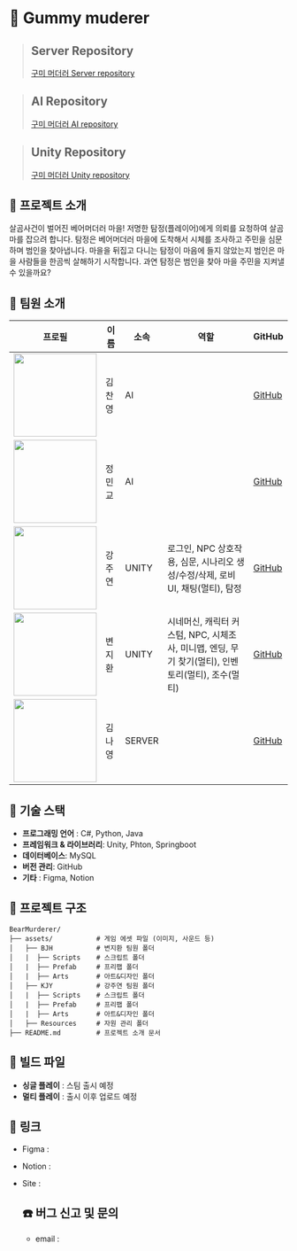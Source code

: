 # 🧸 Gummy muderer

>## Server Repository
>[구미 머더러 Server repository](https://github.com/gummy-murderer/server)

>## AI Repository
>[구미 머더러 AI repository](https://github.com/gummy-murderer/AI)

>## Unity Repository
>[구미 머더러 Unity repository](https://github.com/gummy-murderer/gummy-unity)

## 🚀 프로젝트 소개
살곰사건이 벌어진 베어머더러 마을! 저명한 탐정(플레이어)에게 의뢰를 요청하여 살곰마를 잡으려 합니다.
탐정은 베어머더러 마을에 도착해서 시체를 조사하고 주민을 심문하며 범인을 찾아냅니다.
마을을 뒤집고 다니는 탐정이 마음에 들지 않았는지 범인은 마을 사람들을 한곰씩 살해하기 시작합니다.
과연 탐정은 범인을 찾아 마을 주민을 지켜낼 수 있을까요?

## 👤 팀원 소개
| 프로필 | 이름  | 소속  | 역할      | GitHub |
|--------|-------|---------|--------|--------|
| <img src="https://avatars.githubusercontent.com/cykim1228" width="150px;" alt=""> | 김찬영 | AI |  | [GitHub](https://github.com/cykim1228) |
| <img src="https://avatars.githubusercontent.com/MinkyoDev" width="150px;" alt=""> | 정민교 | AI | | [GitHub](https://github.com/MinkyoDev) |
| <img src="https://avatars.githubusercontent.com/juyeon0514" width="150px;" alt=""> | 강주연 | UNITY | 로그인, NPC 상호작용, 심문, 시나리오 생성/수정/삭제, 로비UI, 채팅(멀티), 탐정 | [GitHub](https://github.com/example) |
| <img src="https://avatars.githubusercontent.com/jimandy00" width="150px;" alt=""> | 변지환 | UNITY | 시네머신, 캐릭터 커스텀, NPC, 시체조사, 미니맵, 엔딩, 무기 찾기(멀티), 인벤토리(멀티), 조수(멀티) | [GitHub](https://github.com/example) |
| <img src="https://avatars.githubusercontent.com/kny3037" width="150px;" alt=""> | 김나영 | SERVER | | [GitHub](https://github.com/example) |

<!--### AI
<table>
  <tr>
    <td align="center"><a href="https://github.com/cykim1228"><img src="https://avatars.githubusercontent.com/cykim1228" width="150px;" alt="">
    <td align="center"><a href="https://github.com/MinkyoDev"><img src="https://avatars.githubusercontent.com/MinkyoDev" width="150px;" alt="">
    </td>
  </tr>
  <tr>
    <td align="center"><a href="https://github.com/cykim1228"><b>김찬영</b></td>
    <td align="center"><a href="https://github.com/MinkyoDev"><b>정민교</b></td>

  </tr>
 <tr>
    <td align="center">Kim Chan Young</td>
    <td align="center">Jeong Min Kyo</td>
  </tr>
</table>

### Unity
<table>
  <tr>
    <td align="center"><a href="https://github.com/jimandy00"><img src="https://avatars.githubusercontent.com/jimandy00" width="150px;" alt="">
    <td align="center"><a href="https://github.com/juyeon0514"><img src="https://avatars.githubusercontent.com/juyeon0514" width="150px;" alt="">
    </td>
  </tr>
  <tr>
    <td align="center"><a href="https://github.com/jimandy00"><b>변지환</b></td>
    <td align="center"><a href="https://github.com/juyeon0514"><b>강주연</b></td>

  </tr>
 <tr>
    <td align="center">Byeon Ji Hwan</td>
    <td align="center">Kang Ju Yeon</td>
  </tr>
</table>

### Server
<table>
  <tr>
    <td align="center"><a href="https://github.com/taegeun-park"><img src="https://avatars.githubusercontent.com/taegeun-park" width="150px;" alt="">
    <td align="center"><a href="https://github.com/kny3037"><img src="https://avatars.githubusercontent.com/kny3037" width="150px;" alt="">
    </td>
  </tr>
  <tr>
    <td align="center"><a href="https://github.com/taegeun-park"><b>박태근</b></td>
    <td align="center"><a href="https://github.com/kny3037"><b>김나영</b></td>
  </tr>
 <tr>
    <td align="center">Park Tae Geun</td>
   <td align="center">Kim Na Yeong</td>
  </tr>
</table>
-->

## 🧰 기술 스택
- **프로그래밍 언어** : C#, Python, Java
- **프레임워크 & 라이브러리**: Unity, Phton, Springboot
- **데이터베이스**: MySQL
- **버전 관리**: GitHub
- **기타** : Figma, Notion

## 📂 프로젝트 구조
```
BearMurderer/
├── assets/           # 게임 에셋 파일 (이미지, 사운드 등)
│   ├── BJH           # 변지환 팀원 폴더
│   |  ├── Scripts    # 스크립트 폴더
│   |  ├── Prefab     # 프리팹 폴더
│   |  ├── Arts       # 아트&디자인 폴더
│   ├── KJY           # 강주연 팀원 폴더
│   |  ├── Scripts    # 스크립트 폴더
│   |  ├── Prefab     # 프리팹 폴더
│   |  ├── Arts       # 아트&디자인 폴더
│   ├── Resources     # 자원 관리 폴더
├── README.md         # 프로젝트 소개 문서
```
## 📂 빌드 파일
- **싱글 플레이** : 스팀 출시 예정
- **멀티 플레이** : 출시 이후 업로드 예정

## 🔗 링크
- Figma :
- Notion :
- Site :

  ## ☎️ 버그 신고 및 문의
  - email : 
